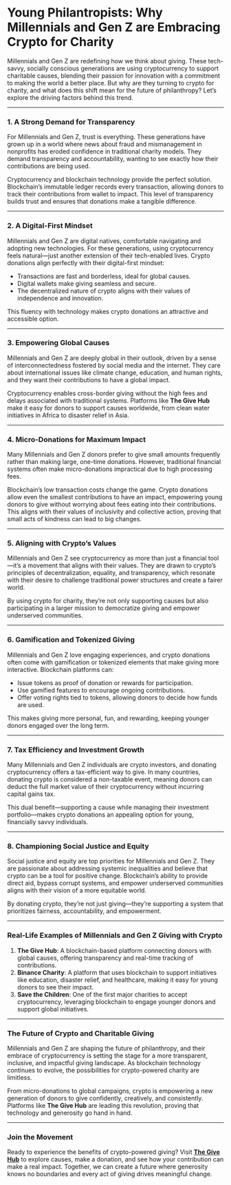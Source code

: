 # Young Philantropists: Why Millennials and Gen Z are Embracing Crypto for Charity

Millennials and Gen Z are redefining how we think about giving. These tech-savvy, socially conscious generations are using cryptocurrency to support charitable causes, blending their passion for innovation with a commitment to making the world a better place. But why are they turning to crypto for charity, and what does this shift mean for the future of philanthropy? Let’s explore the driving factors behind this trend.

---

### 1. **A Strong Demand for Transparency**

For Millennials and Gen Z, trust is everything. These generations have grown up in a world where news about fraud and mismanagement in nonprofits has eroded confidence in traditional charity models. They demand transparency and accountability, wanting to see exactly how their contributions are being used.

Cryptocurrency and blockchain technology provide the perfect solution. Blockchain’s immutable ledger records every transaction, allowing donors to track their contributions from wallet to impact. This level of transparency builds trust and ensures that donations make a tangible difference.

---

### 2. **A Digital-First Mindset**

Millennials and Gen Z are digital natives, comfortable navigating and adopting new technologies. For these generations, using cryptocurrency feels natural—just another extension of their tech-enabled lives. Crypto donations align perfectly with their digital-first mindset:
- Transactions are fast and borderless, ideal for global causes.
- Digital wallets make giving seamless and secure.
- The decentralized nature of crypto aligns with their values of independence and innovation.

This fluency with technology makes crypto donations an attractive and accessible option.

---

### 3. **Empowering Global Causes**

Millennials and Gen Z are deeply global in their outlook, driven by a sense of interconnectedness fostered by social media and the internet. They care about international issues like climate change, education, and human rights, and they want their contributions to have a global impact.

Cryptocurrency enables cross-border giving without the high fees and delays associated with traditional systems. Platforms like **The Give Hub** make it easy for donors to support causes worldwide, from clean water initiatives in Africa to disaster relief in Asia.

---

### 4. **Micro-Donations for Maximum Impact**

Many Millennials and Gen Z donors prefer to give small amounts frequently rather than making large, one-time donations. However, traditional financial systems often make micro-donations impractical due to high processing fees.

Blockchain’s low transaction costs change the game. Crypto donations allow even the smallest contributions to have an impact, empowering young donors to give without worrying about fees eating into their contributions. This aligns with their values of inclusivity and collective action, proving that small acts of kindness can lead to big changes.

---

### 5. **Aligning with Crypto’s Values**

Millennials and Gen Z see cryptocurrency as more than just a financial tool—it’s a movement that aligns with their values. They are drawn to crypto’s principles of decentralization, equality, and transparency, which resonate with their desire to challenge traditional power structures and create a fairer world.

By using crypto for charity, they’re not only supporting causes but also participating in a larger mission to democratize giving and empower underserved communities.

---

### 6. **Gamification and Tokenized Giving**

Millennials and Gen Z love engaging experiences, and crypto donations often come with gamification or tokenized elements that make giving more interactive. Blockchain platforms can:
- Issue tokens as proof of donation or rewards for participation.
- Use gamified features to encourage ongoing contributions.
- Offer voting rights tied to tokens, allowing donors to decide how funds are used.

This makes giving more personal, fun, and rewarding, keeping younger donors engaged over the long term.

---

### 7. **Tax Efficiency and Investment Growth**

Many Millennials and Gen Z individuals are crypto investors, and donating cryptocurrency offers a tax-efficient way to give. In many countries, donating crypto is considered a non-taxable event, meaning donors can deduct the full market value of their cryptocurrency without incurring capital gains tax.

This dual benefit—supporting a cause while managing their investment portfolio—makes crypto donations an appealing option for young, financially savvy individuals.

---

### 8. **Championing Social Justice and Equity**

Social justice and equity are top priorities for Millennials and Gen Z. They are passionate about addressing systemic inequalities and believe that crypto can be a tool for positive change. Blockchain’s ability to provide direct aid, bypass corrupt systems, and empower underserved communities aligns with their vision of a more equitable world.

By donating crypto, they’re not just giving—they’re supporting a system that prioritizes fairness, accountability, and empowerment.

---

### Real-Life Examples of Millennials and Gen Z Giving with Crypto

1. **The Give Hub**: A blockchain-based platform connecting donors with global causes, offering transparency and real-time tracking of contributions.
2. **Binance Charity**: A platform that uses blockchain to support initiatives like education, disaster relief, and healthcare, making it easy for young donors to see their impact.
3. **Save the Children**: One of the first major charities to accept cryptocurrency, leveraging blockchain to engage younger donors and support global initiatives.

---

### The Future of Crypto and Charitable Giving

Millennials and Gen Z are shaping the future of philanthropy, and their embrace of cryptocurrency is setting the stage for a more transparent, inclusive, and impactful giving landscape. As blockchain technology continues to evolve, the possibilities for crypto-powered charity are limitless.

From micro-donations to global campaigns, crypto is empowering a new generation of donors to give confidently, creatively, and consistently. Platforms like **The Give Hub** are leading this revolution, proving that technology and generosity go hand in hand.

---

### Join the Movement

Ready to experience the benefits of crypto-powered giving? Visit **[The Give Hub](https://thegivehub.com)** to explore causes, make a donation, and see how your contribution can make a real impact. Together, we can create a future where generosity knows no boundaries and every act of giving drives meaningful change.
